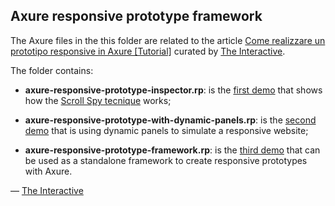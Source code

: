 ## Axure responsive prototype framework

The Axure files in the this folder are related to the article [Come realizzare un prototipo responsive in Axure [Tutorial]](http://www.theinteractive.it/2012/11/come-realizzare-un-prototipo-responsive-in-axure) curated by [The Interactive](http://www.theinteractive.it).

The folder contains:
* **axure-responsive-prototype-inspector.rp**: is the [first demo](www.theinteractive.it/playground/axure-responsive-prototype-inspector/Inspector.html) that shows how the [Scroll Spy tecnique](http://forum.axure.com/tips-tricks-examples/5328-create-flickering-flashing-widget-detect-scrolling-browser-width-scrollspy-crazy-flicker.html) works;
* **axure-responsive-prototype-with-dynamic-panels.rp**: is the [second demo](http://www.theinteractive.it/playground/axure-responsive-prototype-with-dynamic-panels/Responsive_test__dynamic_panel_.html) that is using dynamic panels to simulate a responsive website;

* **axure-responsive-prototype-framework.rp**: is the [third demo](http://www.theinteractive.it/playground/axure-responsive-prototype-framework/Responsive_test__iframe_.html) that can be used as a standalone framework to create responsive prototypes with Axure.

— [The Interactive](http://www.theinteractive.it)